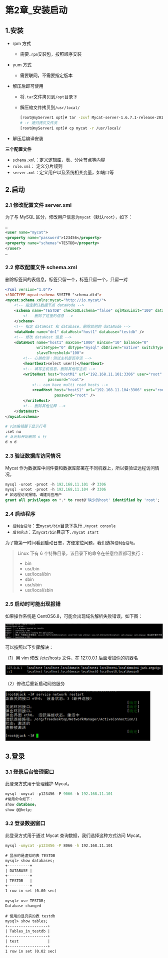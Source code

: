 # 第2章_安装启动

## 1.安装

- rpm 方式

  - 需要`.rpm`安装包，按照顺序安装

- yum 方式

  - 需要联网，不需要指定版本

- 解压后即可使用

  - 将`.tar`文件拷贝到`/opt`目录下

  - 解压缩文件拷贝到`/usr/local/`

    ```bash
    [root@myServer1 opt]# tar -zxvf Mycat-server-1.6.7.1-release-20190627191042-linux.tar.gz
    # -r 递归拷贝文件夹
    [root@myServer1 opt]# cp mycat -r /usr/local/
    ```

- 解压后编译安装

**三个配置文件**

- `schema.xml`：定义逻辑库，表、分片节点等内容
- `rule.xml`： 定义分片规则
- `server.xml`：定义用户以及系统相关变量，如端口等

## 2.启动

### 2.1 修改配置文件 server.xml

为了与 MySQL 区分，修改用户信息为`mycat`（默认`root`），如下：

```xml
…
<user name="mycat">
<property name="password">123456</property>
<property name="schemas">TESTDB</property>
</user>
…
```

### 2.2 修改配置文件 schema.xml

删除<schema>标签间的表信息，<dataNode>标签只留一个，<dataHost>标签只留一个，<writeHost><readHost>只留一对

```xml
<?xml version="1.0"?>
<!DOCTYPE mycat:schema SYSTEM "schema.dtd">
<mycat:schema xmlns:mycat="http://io.mycat/">
    <!-- 指定默认数据节点 dataNode -->
    <schema name="TESTDB" checkSQLschema="false" sqlMaxLimit="100" dataNode="dn1">
        <!-- 删除了这里的信息 -->
    </schema>
    <!-- 指定 dataHost 和 database，删除其他的 dataNode -->
    <dataNode name="dn1" dataHost="host1" database="testdb" />
    <!-- 修改 dataHost 信息 -->
    <dataHost name="host1" maxCon="1000" minCon="10" balance="0"
              writeType="0" dbType="mysql" dbDriver="native" switchType="1"
              slaveThreshold="100">
        <!-- 心跳检测：测试主机是否存活 -->
        <heartbeat>select user()</heartbeat>
        <!-- 填写主机信息，删除其他写主机 -->
        <writeHost host="hostM1" url="192.168.11.101:3306" user="root"
                   password="root">
            <!-- can have multi read hosts -->
            <readHost host="hostS1" url="192.168.11.104:3306" user="root"
                      password="root" />
        </writeHost>
        <!-- 删除其他注释 -->
    </dataHost>
</mycat:schema>
```

```bash
# vim编辑器下显示行号
:set nu
# 从光标开始删除 n 行
d n d
```

### 2.3 验证数据库访问情况

Mycat 作为数据库中间件要和数据库部署在不同机器上，所以要验证远程访问情况。

```sql
mysql -uroot -proot -h 192.168.11.101 -P 3306
mysql -uroot -proot -h 192.168.11.104 -P 3306
# 如远程访问报错，请建对应用户
grant all privileges on *.* to root@'缺少的host' identified by 'root';
```

### 2.4 启动程序

- `控制台启动`：去`mycat/bin`目录下执行`./mycat console`
- `后台启动`：去`mycat/bin`目录下`./mycat start`

为了能第一时间看到启动日志，方便定位问题，我们选择`控制台启动`。

> Linux 下有 6 个特殊目录，该目录下的命令在任意位置都可执行：
>
> - bin
> - usr/bin
> - usr/local/bin
> - sbin
> - usr/sbin
> - usr/local/sbin

### 2.5 启动时可能出现报错

如果操作系统是 CentOS6.8，可能会出现域名解析失败错误，如下图：

<img src="img/image-20220503194128110.png" alt="image-20220503194128110" style="zoom:80%;" />

可以按照以下步骤解决：

（1）用 vim 修改 /etc/hosts 文件，在 127.0.0.1 后面增加你的机器名

<img src="img/image-20220503194139615.png" alt="image-20220503194139615" style="zoom:80%;" />

（2）修改后重新启动网络服务

<img src="img/image-20220503194156323.png" alt="image-20220503194156323" style="zoom:67%;" />

## 3.登录

### 3.1 登录后台管理窗口

此登录方式用于管理维护 Mycat。

```sql
mysql -umycat -p123456 -P 9066 -h 192.168.11.101
#常用命令如下：
show database;
show @@help;
```

### 3.2 登录数据窗口

此登录方式用于通过 Mycat 查询数据，我们选择这种方式访问 Mycat。

```bash
mysql -umycat -p123456 -P 8066 -h 192.168.11.101
```

```mysql
# 显示的是虚拟的表 TESTDB
mysql> show databases;
+----------+
| DATABASE |
+----------+
| TESTDB   |
+----------+
1 row in set (0.00 sec)

mysql> use TESTDB;
Database changed

# 使用的是真实的表 testdb
mysql> show tables;
+------------------+
| Tables_in_testdb |
+------------------+
| test             |
+------------------+
1 row in set (0.02 sec)
```

